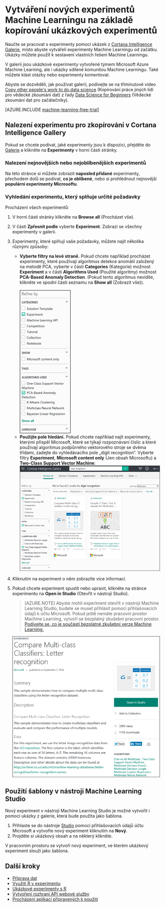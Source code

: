 <properties
    pageTitle="Kopírování experimentů ukázky Machine Learningu | Microsoft Azure"
    description="Naučte se používat experimenty ukázky Machine Learningu k vytváření nových experimentů s Cortana Intelligence Gallery a Microsoft Azure Machine Learning."
    services="machine-learning"
    documentationCenter=""
    authors="cjgronlund"
    manager="paulettm"
    editor="cgronlun"/>

<tags
    ms.service="machine-learning"
    ms.workload="data-services"
    ms.tgt_pltfrm="na"
    ms.devlang="na"
    ms.topic="get-started-article"
    ms.date="08/17/2016"
    ms.author="cgronlun;chhavib;olgali"/>

# Vytváření nových experimentů Machine Learningu na základě kopírování ukázkových experimentů
Naučte se pracovat s experimenty pomocí ukázek z [Cortana Intelligence Galerie](http://gallery.cortanaintelligence.com/), místo abyste vytvářeli experimenty Machine Learningu od začátku. Ukázky můžete použít k sestavení vlastních řešení Machine Learningu.

V galerii jsou ukázkové experimenty vytvořené týmem Microsoft Azure Machine Learning, ale i ukázky sdílené komunitou Machine Learningu. Také můžete klást otázky nebo experimenty komentovat.

Abyste se dozvěděli, jak používat galerii, podívejte se na tříminutové video [Copy other people's work to do data science](machine-learning-data-science-for-beginners-copy-other-peoples-work-to-do-data-science.md) (Kopírování práce jiných lidí pro vědecké zkoumání dat) z řady [Data Science for Beginners](machine-learning-data-science-for-beginners-the-5-questions-data-science-answers.md) (Vědecké zkoumání dat pro začátečníky).

[AZURE.INCLUDE [machine-learning-free-trial](../../includes/machine-learning-free-trial.md)]

## Nalezení experimentu pro zkopírování v Cortana Intelligence Gallery

Pokud se chcete podívat, jaké experimenty jsou k dispozici, přejděte do [Galerie](http://gallery.cortanaintelligence.com/) a klikněte na **Experimenty** v horní části stránky.

### Nalezení nejnovějších nebo nejoblíbenějších experimentů

Na této stránce si můžete zobrazit **naposled přidané** experimenty, přechodem dolů se podívat, **co je oblíbené**, nebo si prohlédnout nejnovější **populární experimenty Microsoftu**.

### Vyhledání experimentu, který splňuje určité požadavky

Procházení všech experimentů:

1. V horní části stránky klikněte na **Browse all** (Procházet vše).
2. V části **Zpřesnit podle** vyberte **Experiment**. Zobrazí se všechny experimenty v galerii.
3. Experimenty, které splňují vaše požadavky, můžete najít několika různými způsoby:
    * **Vyberte filtry na levé straně.** Pokud chcete například procházet experimenty, které používají algoritmus detekce anomálií založený na metodě PCA, vyberte v části **Categories** (Kategorie) možnost **Experiment** a v části **Algorithms Used** (Použité algoritmy) možnost **PCA-Based Anomaly Detection**. (Pokud tento algoritmus nevidíte, klikněte ve spodní části seznamu na **Show all** (Zobrazit vše)).<br></br>
      ![](./media/machine-learning-sample-experiments/refine-the-view.png)
    *  **Použijte pole hledání.** Pokud chcete například najít experimenty, kterými přispěl Microsoft, které se týkají rozpoznávaní číslic a které používají algoritmus podpůrného vektorového stroje se dvěma třídami, zadejte do vyhledávacího pole „digit recognition“. Vyberte filtry **Experiment**, **Microsoft content only** (Jen obsah Microsoftu) a **Two-Class Support Vector Machine**:
      ![](./media/machine-learning-sample-experiments/search-for-experiments.png) 
4. Kliknutím na experiment o něm zobrazíte více informací.
5. Pokud chcete experiment spustit nebo upravit, klikněte na stránce experimentu na **Open in Studio** (Otevřít v nástroji Studio).

    > [AZURE.NOTE] Abyste mohli experiment otevřít v nástroji Machine Learning Studio, budete se muset přihlásit pomocí přihlašovacích údajů k účtu Microsoft. Pokud ještě nemáte pracovní prostor Machine Learning, vytvoří se bezplatný zkušební pracovní prostor. [Podívejte se, co je součástí bezplatné zkušební verze Machine Learning.](https://azure.microsoft.com/pricing/details/machine-learning/)

    ![](./media/machine-learning-sample-experiments/example-experiment.png) 


## Použití šablony v nástroji Machine Learning Studio

Nový experiment v nástroji Machine Learning Studio je možné vytvořit i pomocí ukázky z galerie, která bude použita jako šablona.

1. Přihlaste se do nástroje [Studio](https://studio.azureml.net) pomocí přihlašovacích údajů účtu Microsoft a vytvořte nový experiment kliknutím na **Nový**.
2. Projděte si ukázkový obsah a na některý klikněte.

V pracovním prostoru se vytvoří nový experiment, ve kterém ukázkový experiment slouží jako šablona.

## Další kroky
- [Příprava dat](machine-learning-data-science-import-data.md)
- [Využití R v experimentu](machine-learning-r-quickstart.md)
- [Ukázkové experimenty s R](machine-learning-r-csharp-web-service-examples.md)
- [Vytvoření rozhraní API webové služby](machine-learning-publish-a-machine-learning-web-service.md)
- [Procházení aplikací připravených k použití](https://datamarket.azure.com/browse?query=machine+learning)



<!--HONumber=Aug16_HO4-->


